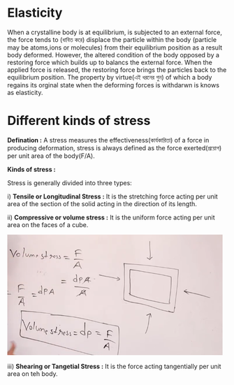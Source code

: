 
# Elasticity

When a crystalline body is at equilibrium, is subjected to an external force, the force tends to (ধাবিত করে) displace the particle within
the body (particle may be atoms,ions or molecules) from their equilibrium position as a result body deformed. However, 
the altered condition of the body opposed by a restoring force which builds up to balancs the external force.
When the applied force is released, the restoring force brings the particles back to the equilibrium position. 
The property by virtue(এই ধরনের গুন) of which a body regains its orginal state when the deforming forces is withdarwn is knows as elasticity.


# Different kinds of stress

**Defination :** A stress measures the effectiveness(কার্যকারিতা) of a force in producing deformation, stress is always defined as the force exerted(প্রয়োগ) per unit area of the body(F/A).

**Kinds of stress :**

Stress is generally divided into three types:

i) **Tensile or Longitudinal Stress :** It is the stretching force acting per unit area of the section of the solid acting in the direction of its length.

ii) **Compressive or volume stress :**  It is the uniform force acting per unit area on the faces of a cube.


![Elasticity Photo Number One](/Academic/photo/elasticity01.png)



iii) **Shearing or Tangetial Stress :** It is the force acting tangentially per unit area on teh body. 




